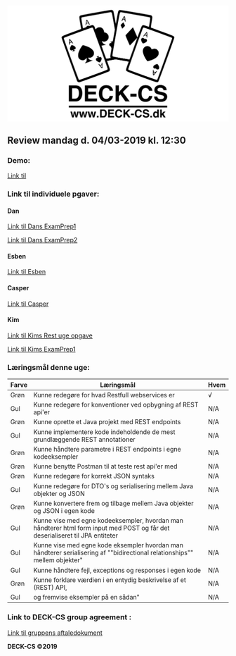 <img src="Banner-top-DCS.png" width="700" align="center"/>  

## Review mandag d. 04/03-2019 kl. 12:30 ##

### Demo: ###
[Link til ](https://) 

### Link til individuele pgaver: ###
#### Dan ####
[Link til Dans ExamPrep1](https://github.com/godlikecpu/pethospital) 

[Link til Dans ExamPrep2](https://github.com/godlikecpu/rdg)

#### Esben ####
[Link til Esben](https://github.com/Edunno) 

#### Casper ####
[Link til Casper](https://github.com/Marx02) 

#### Kim ####
[Link til Kims Rest uge opgave](https://github.com/KimHotDK/restday1) 

[Link til Kims ExamPrep1](https://github.com/KimHotDK/PetHospital) 

### Læringsmål denne uge:

Farve | Læringsmål | Hvem
------------ | ------------- | -------------
Grøn | Kunne redegøre for hvad Restfull webservices er | √
Gul | Kunne redegøre for konventioner ved opbygning af REST api'er | N/A
Grøn | Kunne oprette et Java projekt med REST endpoints | N/A
Gul | Kunne implementere kode indeholdende de mest grundlæggende REST annotationer | N/A
Grøn | Kunne håndtere parametre i REST endpoints i egne kodeeksempler | N/A
Grøn | Kunne benytte Postman til at teste rest api'er med | N/A
Grøn | Kunne redegøre for korrekt JSON syntaks | N/A
Gul | Kunne redegøre for DTO's og serialisering mellem Java objekter og JSON | N/A
Grøn | Kunne konvertere frem og tilbage mellem Java objekter og JSON i egen kode | N/A
Gul | Kunne vise med egne kodeeksempler, hvordan man håndterer html form input med POST og får det deserialiseret til JPA entiteter | N/A
Gul | Kunne vise med egne kode eksempler hvordan man håndterer serialisering af ""bidirectional relationships"" mellem objekter" | N/A
Gul | Kunne håndtere fejl, exceptions og responses i egen kode | N/A
Grøn | Kunne forklare værdien i en entydig beskrivelse af et (REST) API,  | N/A
Gul | og fremvise eksempler på en sådan" | N/A

### Link to DECK-CS group agreement :
[Link til gruppens aftaledokument](https://docs.google.com/document/d/1uSLKk3kQAV3UQ0Y1XKtVFQ_YJ_gXrON00-IDqS8o5s4/edit?usp=sharing) 

**DECK-CS ©2019**
